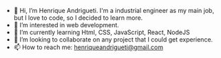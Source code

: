- 👋 Hi, I’m Henrique Andrigueti. I'm a industrial engineer as my main job, but I love to code, so I decided to learn more. 
- 👀 I’m interested in web development.
- 🌱 I’m currently learning Html, CSS, JavaScript, React, NodeJS
- 💞️ I’m looking to collaborate on any project that I could get experience.
- 📫 How to reach me: henriqueandrigueti@gmail.com

<!---
henriqueandrigueti/henriqueandrigueti is a ✨ special ✨ repository because its `README.md` (this file) appears on your GitHub profile.
You can click the Preview link to take a look at your changes.
--->
